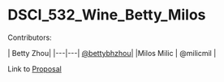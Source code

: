 # DSCI_532_Wine_Betty_Milos

Contributors:

| Betty Zhou| 
|---|---| [@bettybhzhou](https://github.com/bettybhzhou)|
|Milos Milic | @milicmil |

Link to [Proposal]()
